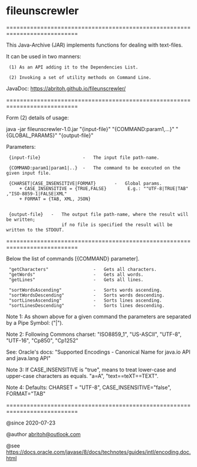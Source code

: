 # fileunscrewler

===========================================================================

This Java-Archive (JAR) implements functions for dealing with text-files.

It can be used in two manners:

     (1) As an API adding it to the Dependencies List. 

     (2) Invoking a set of utility methods on Command Line.

JavaDoc: https://abritoh.github.io/fileunscrewler/

===========================================================================

 Form (2) details of usage:
 
 java -jar fileunscrewler-1.0.jar "{input-file}" "{COMMAND:param1,...}" "{GLOBAL_PARAMS}" "{output-file}"
 
 Parameters:    

     {input-file}                -   The input file path-name.

     {COMMAND:param1|param1|..}  -   The command to be executed on the given input file.

     {CHARSET|CASE_INSENSITIVE|FORMAT}       -   Global params. 
         + CASE_INSENSITIVE = {TRUE,FALSE}        E.g.: ""UTF-8|TRUE|TAB" ,"ISO-8859-1|FALSE|XML"
         + FORMAT = {TAB, XML, JSON}

 
     {output-file}   -   The output file path-name, where the result will be written;
                         if no file is specified the result will be written to the STDOUT.
===========================================================================

Below the list of commands [{COMMAND} parameter].
     
     "getCharacters"                 -   Gets all characters.
     "getWords"                      -   Gets all words.
     "getLines"                      -   Gets all lines. 

     "sortWordsAscending"            -   Sorts words ascending.
     "sortWordsDescending"           -   Sorts words descending.
     "sortLinesAscending"            -   Sorts lines ascending.
     "sortLinesDescending"           -   Sorts lines descending.

Note 1: As shown above for a given command the parameters are separated by a Pipe Symbol: ("|").

Note 2: Following Commons charset: "ISO8859_1", "US-ASCII", "UTF-8", "UTF-16", "Cp850", "Cp1252"
 
See: Oracle's docs: "Supported Encodings - Canonical Name for java.io API and java.lang API"

Note 3: If CASE_INSENSITIVE is "true", means to treat lower-case and upper-case characters as equals.
         "a=A", "text==teXT==TEXT".

Note 4: Defaults: CHARSET = "UTF-8", CASE_INSENSITIVE="false", FORMAT="TAB"


===========================================================================

@since  2020-07-23

@author <a href="mailto:abritoh@outlook.com">abritoh@outlook.com</a>

@see https://docs.oracle.com/javase/8/docs/technotes/guides/intl/encoding.doc.html


